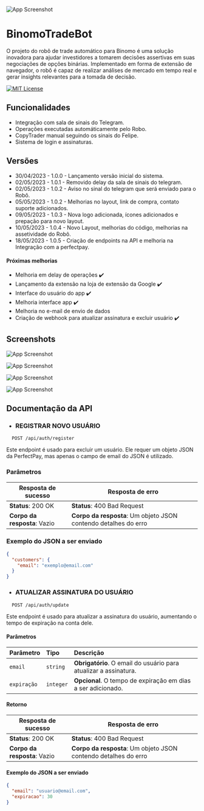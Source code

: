 ![App Screenshot](https://perfectpay-files.s3.us-east-2.amazonaws.com/app/img/plan/PPPB4GB0/pplqqbpreimageheaderpathcheckout_1200x300.jpg)

# BinomoTradeBot

O projeto do robô de trade automático para Binomo é uma solução inovadora para ajudar investidores a tomarem decisões assertivas em suas negociações de opções binárias. Implementado em forma de extensão de navegador, o robô é capaz de realizar análises de mercado em tempo real e gerar insights relevantes para a tomada de decisão.

[![MIT License](https://img.shields.io/badge/License-MIT-green.svg)](https://choosealicense.com/licenses/mit/) 
## Funcionalidades

- Integração com sala de sinais do Telegram.
- Operações executadas automáticamente pelo Robo. 
- CopyTrader manual seguindo os sinais do Felipe.
- Sistema de login e assinaturas.


## Versões

- 30/04/2023 - 1.0.0 - Lançamento versão inicial do sistema.
- 02/05/2023 - 1.0.1 - Removido delay da sala de sinais do telegram.
- 02/05/2023 - 1.0.2 - Aviso no sinal do telegram que será enviado para o Robô.
- 05/05/2023 - 1.0.2 - Melhorias no layout, link de compra, contato suporte adicionados. 
- 09/05/2023 - 1.0.3 - Nova logo adicionada, ícones adicionados e prepação para novo layout.
- 10/05/2023 - 1.0.4 - Novo Layout, melhorias do código, melhorias na assetividade do Robô.
- 18/05/2023 - 1.0.5 - Criação de endpoints na API e melhoria na Integração com a perfectpay.

#### Próximas melhorias

- Melhoria em delay de operações ✔️
- Lançamento da extensão na loja de extensão da Google ✔️
- Interface do usuário do app ✔️
- Melhoria interface app ✔️
- Melhoria no e-mail de envio de dados
- Criação de webhook para atualizar assinatura e excluir usuário ✔️


## Screenshots

![App Screenshot](https://lh3.googleusercontent.com/svacrg9UBsoeSKmkxntOdmrzEonxB9Fu0UfxCNO_w0as6JNFHM4JSDOBFwvwbp6hcOxckwopNvmWOI8qzHqWoafZyA=w640-h400-e365-rj-sc0x00ffffff)


![App Screenshot](https://lh3.googleusercontent.com/dwita2vj2V8jtD6Mc7PmAW61pBUUYMTC_Yf6BCU3aKAjSpqYccWOXqWLTtq9UaBPsiu-_X3nhFC86XKa-58QNIFRXA=w640-h400-e365-rj-sc0x00ffffff)

![App Screenshot](https://lh3.googleusercontent.com/wppKy9RCgOzJVN9j036NNYPVhUXaO53HKNxi95c6-h1cXgXrCer6chygXdf6p-kDDdX7i-16hAw7W0f69xvJfs-A=w640-h400-e365-rj-sc0x00ffffff)

![App Screenshot](https://lh3.googleusercontent.com/wjzSER2nniXStTqr1DL-I7JYd8C-s7_sZX6Uc7r-gvy3jrgqwOrk7ncHCYvn2EXllieBgI3MB5AwGbTpW_diuYF1=w640-h400-e365-rj-sc0x00ffffff)


## Documentação da API

* ### REGISTRAR NOVO USUÁRIO

```
  POST /api/auth/register
```


Este endpoint é usado para excluir um usuário. Ele requer um objeto JSON da PerfectPay, mas apenas o campo de email do JSON é utilizado.

### Parâmetros

| Resposta de sucesso           | Resposta de erro                                                     |
| ---------------------------- | -------------------------------------------------------------------- |
| **Status**: 200 OK           | **Status**: 400 Bad Request                                          |
| **Corpo da resposta**: Vazio | **Corpo da resposta**: Um objeto JSON contendo detalhes do erro      |

### Exemplo do JSON a ser enviado

```json
{
  "customers": {
    "email": "exemplo@email.com"
  }
}
```

* ### ATUALIZAR ASSINATURA DO USUÁRIO

```
  POST /api/auth/update
```

Este endpoint é usado para atualizar a assinatura do usuário, aumentando o tempo de expiração na conta dele.

#### Parâmetros

| Parâmetro   | Tipo       | Descrição                                                        |
| :---------- | :--------- | :--------------------------------------------------------------- |
| `email`     | `string`   | **Obrigatório**. O email do usuário para atualizar a assinatura. |
| `expiração` | `integer`  | **Opcional**. O tempo de expiração em dias a ser adicionado.      |

#### Retorno

| Resposta de sucesso                          | Resposta de erro                                         |
| ------------------------------------------- | -------------------------------------------------------- |
| **Status**: 200 OK                          | **Status**: 400 Bad Request                              |
| **Corpo da resposta**: Vazio                | **Corpo da resposta**: Um objeto JSON contendo detalhes do erro |

#### Exemplo do JSON a ser enviado

```json
{
  "email": "usuario@email.com",
  "expiracao": 30
}
